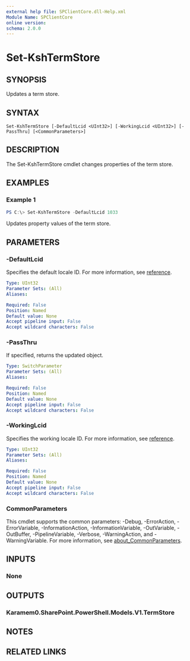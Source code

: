 ```yaml
---
external help file: SPClientCore.dll-Help.xml
Module Name: SPClientCore
online version:
schema: 2.0.0
---
```


# Set-KshTermStore

## SYNOPSIS
Updates a term store.

## SYNTAX

```
Set-KshTermStore [-DefaultLcid <UInt32>] [-WorkingLcid <UInt32>] [-PassThru] [<CommonParameters>]
```

## DESCRIPTION
The Set-KshTermStore cmdlet changes properties of the term store.

## EXAMPLES

### Example 1
```powershell
PS C:\> Set-KshTermStore -DefaultLcid 1033
```

Updates property values of the term store.

## PARAMETERS

### -DefaultLcid
Specifies the default locale ID.
For more information, see [reference](https://docs.microsoft.com/ja-jp/openspecs/windows_protocols/ms-lcid/70feba9f-294e-491e-b6eb-56532684c37f).

```yaml
Type: UInt32
Parameter Sets: (All)
Aliases:

Required: False
Position: Named
Default value: None
Accept pipeline input: False
Accept wildcard characters: False
```

### -PassThru
If specified, returns the updated object.

```yaml
Type: SwitchParameter
Parameter Sets: (All)
Aliases:

Required: False
Position: Named
Default value: None
Accept pipeline input: False
Accept wildcard characters: False
```

### -WorkingLcid
Specifies the working locale ID.
For more information, see [reference](https://docs.microsoft.com/ja-jp/openspecs/windows_protocols/ms-lcid/70feba9f-294e-491e-b6eb-56532684c37f).

```yaml
Type: UInt32
Parameter Sets: (All)
Aliases:

Required: False
Position: Named
Default value: None
Accept pipeline input: False
Accept wildcard characters: False
```

### CommonParameters
This cmdlet supports the common parameters: -Debug, -ErrorAction, -ErrorVariable, -InformationAction, -InformationVariable, -OutVariable, -OutBuffer, -PipelineVariable, -Verbose, -WarningAction, and -WarningVariable. For more information, see [about_CommonParameters](http://go.microsoft.com/fwlink/?LinkID=113216).

## INPUTS

### None

## OUTPUTS

### Karamem0.SharePoint.PowerShell.Models.V1.TermStore

## NOTES

## RELATED LINKS
